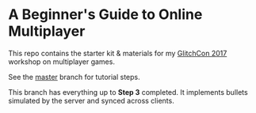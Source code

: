 # A Beginner's Guide to Online Multiplayer

This repo contains the starter kit & materials for my [GlitchCon 2017](http://www.glitchcon.mn/) workshop on multiplayer games.  

See the [master](https://github.com/OmarShehata/glitchmultiplayer) branch for tutorial steps. 

This branch has everything up to **Step 3** completed. It implements bullets simulated by the server and synced across clients. 